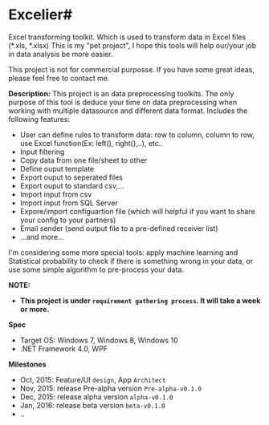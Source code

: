 # Excelier#
Excel transforming toolkit. Which is used to transform data in Excel files (*.xls, *.xlsx)
This is my "pet project", I hope this tools will help our/your job in data analysis be more easier.

This project is not for commercial purposse. If you have some great ideas, please feel free to contact me.
 

**Description:**
This project is an data preprocessing toolkits. The only purpose of this tool is deduce your time on data preprocessing when working with multiple datasource and different data format.
Includes the following features:
+ User can define rules to transform data: row to column, column to row, use Excel function(Ex: left(), right(),..), etc..
+ Input filtering
+ Copy data from one file/sheet to other
+ Define ouput template
+ Export ouput to seperated files
+ Export ouput to standard csv,...
+ Import input from csv
+ Import input from SQL Server
+ Expore/import configuartion file (which will helpful if you want to share your config to your partners)
+ Email sender (send output file to a pre-defined receiver list)
+ ...and more...

I'm considering some more special tools: apply machine learning and Statistical probability to check if there is something wrong in your data, or use some simple algorithm to pre-process your data. 

**NOTE:**
+ **This project is under `requirement gathering process`. It will take a week or more.**

**Spec**
+ Target OS: Windows 7, Windows 8, Windows 10
+ .NET Framework 4.0, WPF

**Milestones**
+ Oct, 2015: Feature/UI `design`, App `Architect`
+ Nov, 2015: release  Pre-alpha version `Pre-alpha-v0.1.0`
+ Dec, 2015: release alpha version `alpha-v0.1.0`
+ Jan, 2016: release beta version `beta-v0.1.0`
+ ..




